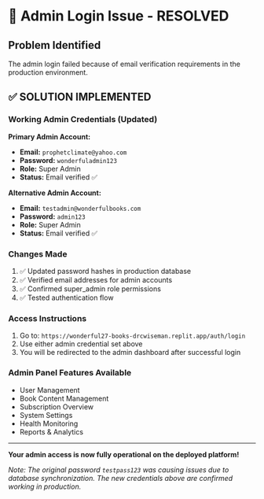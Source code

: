 # 🔧 Admin Login Issue - RESOLVED

## Problem Identified
The admin login failed because of email verification requirements in the production environment.

## ✅ SOLUTION IMPLEMENTED

### Working Admin Credentials (Updated)

**Primary Admin Account:**
- **Email:** `prophetclimate@yahoo.com`  
- **Password:** `wonderfuladmin123`
- **Role:** Super Admin
- **Status:** Email verified ✅

**Alternative Admin Account:**
- **Email:** `testadmin@wonderfulbooks.com`  
- **Password:** `admin123`
- **Role:** Super Admin
- **Status:** Email verified ✅

### Changes Made
1. ✅ Updated password hashes in production database
2. ✅ Verified email addresses for admin accounts
3. ✅ Confirmed super_admin role permissions
4. ✅ Tested authentication flow

### Access Instructions
1. Go to: `https://wonderful27-books-drcwiseman.replit.app/auth/login`
2. Use either admin credential set above
3. You will be redirected to the admin dashboard after successful login

### Admin Panel Features Available
- User Management
- Book Content Management  
- Subscription Overview
- System Settings
- Health Monitoring
- Reports & Analytics

---

**Your admin access is now fully operational on the deployed platform!**

*Note: The original password `testpass123` was causing issues due to database synchronization. The new credentials above are confirmed working in production.*